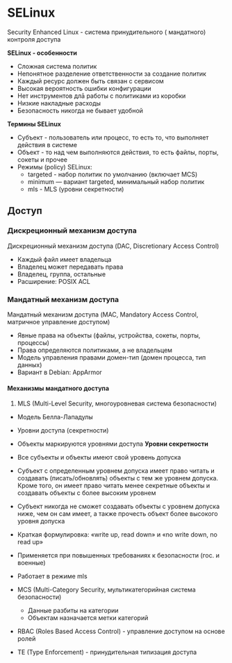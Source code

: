 # SELinux
Security Enhanced Linux - система принудительного ( мандатного) контроля доступа     

__SELinux - особенности__
- Сложная система политик
- Непонятное разделение ответственности за создание политик
- Каждый ресурс должен быть связан с сервисом
- Высокая вероятность ошибки конфигурации
- Нет инструментов длā работы с политиками из коробки
- Низкие накладные расходы
- Безопасность никогда не бывает удобной


__Термины SELinux__
- Субъект - пользователь или процесс, то есть то, что выполняет действия в системе
- Объект - то над чем выполняются действия, то есть файлы, порты, сокеты и прочее
- Режимы (policy) SELinux:
     - targeted - набор политик по умолчанию (включает MCS)
     - minimum — вариант targeted, минимальный набор политик
     - mls - MLS (уровни секретности)

## Доступ
### Дискреционный механизм доступа
Дискреционный механизм доступа (DAC, Discretionary Access Control)
- Каждый файл имеет владельца
- Владелец может передавать права
- Владелец, группа, остальные
- Расширение: POSIX ACL

### Мандатный механизм доступа
Мандатный механизм доступа (MAC, Mandatory Access Control, матричное управление доступом)
- Явные права на объекты (файлы, устройства, сокеты, порты, процессы)
- Права определяются политиками, а не владельцем
- Модель управления правами домен-тип (домен процесса, тип данных)
- Вариант в Debian: AppArmor


#### Механизмы мандатного доступа
1. MLS (Multi-Level Security, многоуровневая система безопасности)
- Модель Белла-Лападулы
- Уровни доступа (секретности)
- Объекты маркируются уровнями доступа
__Уровни секретности__
- Все субъекты и объекты имеют свой уровень допуска
- Субъект с определенным уровнем допуска имеет право читать и создавать (писать/обновлять) объекты с тем же уровнем допуска. Кроме того, он имеет право читать менее секретные объекты и создавать объекты с более высоким уровнем
- Субъект никогда не сможет создавать объекты с уровнем допуска ниже, чем он сам имеет, а также прочесть объект более высокого уровня допуска
- Краткая формулировка: «write up, read down» и «no write down, no read up»
- Применяется при повышенных требованиях к безопасности (гос. и военные)
- Работает в режиме mls



- MCS (Multi-Category Security, мультикатегорийная система безопасности)
    - Данные разбиты на категории
    - Объектам назначается метки категорий
- RBAC (Roles Based Access Control) - управление доступом на основе ролей
- TE (Type Enforcement) - принудительная типизация доступа 
